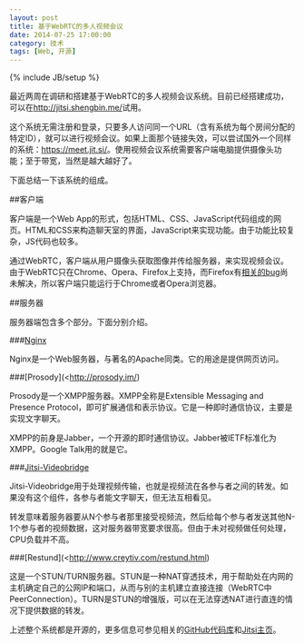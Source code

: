 ```yaml
---
layout: post
title: 基于WebRTC的多人视频会议
date: 2014-07-25 17:00:00
category: 技术
tags: [Web, 开源]
---
```

{% include JB/setup %}

最近两周在调研和搭建基于WebRTC的多人视频会议系统。目前已经搭建成功，可以在<http://jitsi.shengbin.me/>试用。

<!--more-->

这个系统无需注册和登录，只要多人访问同一个URL（含有系统为每个房间分配的特定ID），就可以进行视频会议。如果上面那个链接失效，可以尝试国外一个同样的系统：<https://meet.jit.si/>。使用视频会议系统需要客户端电脑提供摄像头功能；至于带宽，当然是越大越好了。

下面总结一下该系统的组成。

##客户端

客户端是一个Web App的形式，包括HTML、CSS、JavaScript代码组成的网页。HTML和CSS来构造聊天室的界面，JavaScript来实现功能。由于功能比较复杂，JS代码也较多。

通过WebRTC，客户端从用户摄像头获取图像并传给服务器，来实现视频会议。由于WebRTC只在Chrome、Opera、Firefox上支持，而Firefox有[相关的bug](https://bugzilla.mozilla.org/show_bug.cgi?id=977864)尚未解决，所以客户端只能运行于Chrome或者Opera浏览器。

##服务器

服务器端包含多个部分。下面分别介绍。

###[Nginx](http://nginx.org/)

Nginx是一个Web服务器，与著名的Apache同类。它的用途是提供网页访问。

###[Prosody](<http://prosody.im/)

Prosody是一个XMPP服务器。XMPP全称是Extensible Messaging and Presence Protocol，即可扩展通信和表示协议。它是一种即时通信协议，主要是实现文字聊天。

XMPP的前身是Jabber，一个开源的即时通信协议。Jabber被IETF标准化为XMPP。Google Talk用的就是它。

###[Jitsi-Videobridge](https://jitsi.org/Projects/JitsiVideobridge)

Jitsi-Videobridge用于处理视频传输，也就是视频流在各参与者之间的转发。如果没有这个组件，各参与者能文字聊天，但无法互相看见。

转发意味着服务器要从N个参与者那里接受视频流，然后给每个参与者发送其他N-1个参与者的视频数据，这对服务器带宽要求很高。但由于未对视频做任何处理，CPU负载并不高。

###[Restund](<http://www.creytiv.com/restund.html)

这是一个STUN/TURN服务器。STUN是一种NAT穿透技术，用于帮助处在内网的主机确定自己的公网IP和端口，从而与别的主机建立直接连接（WebRTC中PeerConnection）。TURN是STUN的增强版，可以在无法穿透NAT进行直连的情况下提供数据的转发。

上述整个系统都是开源的，更多信息可参见相关的[GitHub代码库](https://github.com/jitsi/jitsi-meet)和[Jitsi主页](https://jitsi.org/)。
